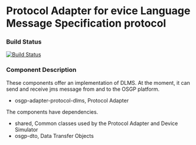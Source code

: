 # Protocol Adapter for evice Language Message Specification protocol

### Build Status

[![Build Status](http://54.77.62.182/job/OSGP_Protocol-Adapter-DLMS_development/badge/icon?style=plastic)](http://54.77.62.182/job/OSGP_Protocol-Adapter-DLMS_development)

### Component Description

These components offer an implementation of DLMS. At the moment, it can send and receive jms message from and to the OSGP platform.

- osgp-adapter-protocol-dlms, Protocol Adapter

The components have dependencies.

- shared, Common classes used by the Protocol Adapter and Device Simulator
- osgp-dto, Data Transfer Objects

